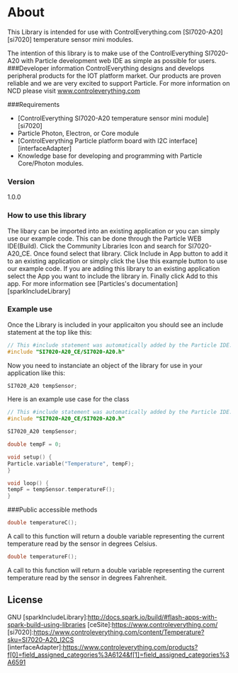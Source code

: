 # About

This Library is intended for use with ControlEverything.com [SI7020-A20] [si7020] temperature sensor mini modules.

The intention of this library is to make use of the ControlEverything SI7020-A20 with Particle development web IDE as simple as possible for users.
###Developer information
ControlEverything designs and develops peripheral products for the IOT platform market.  Our products are proven reliable and we are very excited to support Particle.  For more information on NCD please visit www.controleverything.com 

###Requirements
- [ControlEverything SI7020-A20 temperature sensor mini module][si7020]
- Particle Photon, Electron, or Core module
- [ControlEverything Particle platform board with I2C interface][interfaceAdapter]
- Knowledge base for developing and programming with Particle Core/Photon modules.

### Version
1.0.0

### How to use this library

The libary can be imported into an existing application or you can simply use our example code.  This can be done through the Particle WEB IDE(Build).  Click the Community Libraries Icon and search for SI7020-A20_CE.  Once found select that library.  Click Include in App button to add it to an existing application or simply click the Use this example button to use our example code.  If you are adding this library to an existing application select the App you want to include the library in.  Finally click Add to this app.  For more information see [Particles's documentation] [sparkIncludeLibrary] 

### Example use

Once the Library is included in your applicaiton you should see an include statement at the top like this:
```cpp
// This #include statement was automatically added by the Particle IDE.
#include "SI7020-A20_CE/SI7020-A20.h"
```
Now you need to instanciate an object of the library for use in your application like this:
```cpp
SI7020_A20 tempSensor;
```

Here is an example use case for the class
```cpp
// This #include statement was automatically added by the Particle IDE.
#include "SI7020-A20_CE/SI7020-A20.h"

SI7020_A20 tempSensor;

double tempF = 0;

void setup() {
Particle.variable("Temperature", tempF);
}

void loop() {
tempF = tempSensor.temperatureF();
}
```

###Public accessible methods
```cpp
double temperatureC();
```
A call to this function will return a double variable representing the current temperature read by the sensor in degrees Celsius.


```cpp
double temperatureF();
```
A call to this function will return a double variable representing the current temperature read by the sensor in degrees Fahrenheit.

License
----

GNU
[sparkIncludeLibrary]:http://docs.spark.io/build/#flash-apps-with-spark-build-using-libraries
[ceSite]:https://www.controleverything.com/
[si7020]:https://www.controleverything.com/content/Temperature?sku=SI7020-A20_I2CS
[interfaceAdapter]:https://www.controleverything.com/products?f[0]=field_assigned_categories%3A6124&f[1]=field_assigned_categories%3A6591
